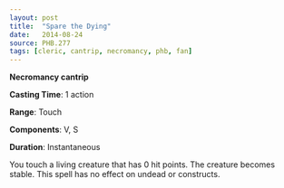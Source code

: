 ```yaml
---
layout: post
title:  "Spare the Dying"
date:   2014-08-24
source: PHB.277
tags: [cleric, cantrip, necromancy, phb, fan]
---
```


**Necromancy cantrip**

**Casting Time**: 1 action

**Range**: Touch

**Components**: V, S

**Duration**: Instantaneous

You touch a living creature that has 0 hit points. The creature becomes stable. This spell has no effect on undead or constructs.
